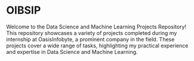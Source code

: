 # OIBSIP
Welcome to the Data Science and Machine Learning Projects Repository!  This repository showcases a variety of projects completed during my internship at OasisInfobyte, a prominent company in the field. These projects cover a wide range of tasks, highlighting my practical experience and expertise in Data Science and Machine Learning.
